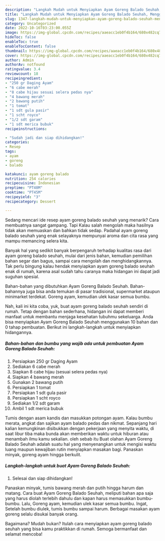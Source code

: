 ```yaml
---
description: "Langkah Mudah untuk Menyiapkan Ayam Goreng Balado Seuhah, Menggugah Selera"
title: "Langkah Mudah untuk Menyiapkan Ayam Goreng Balado Seuhah, Menggugah Selera"
slug: 1347-langkah-mudah-untuk-menyiapkan-ayam-goreng-balado-seuhah-menggugah-selera
category: Uncategorized
date: 2022-10-16T03:23:00.055Z
image: https://img-global.cpcdn.com/recipes/aaeacc1eb0f4b164/680x482cq70/ayam-goreng-balado-seuhah-foto-resep-utama.jpg
hideToc: false
enableToc: true
enableTocContent: false
thumbnail: https://img-global.cpcdn.com/recipes/aaeacc1eb0f4b164/680x482cq70/ayam-goreng-balado-seuhah-foto-resep-utama.jpg
cover: https://img-global.cpcdn.com/recipes/aaeacc1eb0f4b164/680x482cq70/ayam-goreng-balado-seuhah-foto-resep-utama.jpg
author: Admin
authorAv: notfound
ratingvalue: 3.4
reviewcount: 18
recipeingredient:
- "250 gr Daging Ayam"
- "6 cabe merah"
- "8 cabe hijau sesuai selera pedas nya"
- "4 bawang merah"
- "2 bawang putih"
- "1 tomat"
- "1 sdt gula pasir"
- "1 scht royco"
- "1/2 sdt garam"
- "1 sdt merica bubuk"
recipeinstructions:

- "Sudah jadi dan siap dihidangkan!"
categories:
- Resep
tags:
- ayam
- goreng
- balado

katakunci: ayam goreng balado 
nutrition: 254 calories
recipecuisine: Indonesian
preptime: "PT40M"
cooktime: "PT45M"
recipeyield: "3"
recipecategory: Dessert

---
```



Sedang mencari ide resep ayam goreng balado seuhah yang menarik? Cara membuatnya sangat gampang. Tapi Kalau salah mengolah maka hasilnya tidak akan memuaskan dan bahkan tidak sedap. Padahal ayam goreng balado seuhah yang enak selayaknya mempunyai aroma dan cita rasa yang mampu memancing selera kita.


Banyak hal yang sedikit banyak berpengaruh terhadap kualitas rasa dari ayam goreng balado seuhah, mulai dari jenis bahan, kemudian pemilihan bahan segar dan bagus, sampai cara mengolah dan menghidangkannya. Tak perlu bingung kalau hendak menyiapkan ayam goreng balado seuhah enak di rumah, karena asal sudah tahu caranya maka hidangan ini dapat jadi suguhan spesial.

Bahan-bahan yang dibutuhkan Ayam Goreng Balado Seuhah. Bahan-bahannya juga bisa anda temukan di pasar tradisional, supermarket ataupun minimarket terdekat. Goreng ayam, kemudian ulek kasar semua bumbu.


Nah, kali ini kita coba, yuk, buat ayam goreng balado seuhah sendiri di rumah. Tetap dengan bahan sederhana, hidangan ini dapat memberi manfaat untuk membantu menjaga kesehatan tubuhmu sekeluarga. Anda bisa menyiapkan Ayam Goreng Balado Seuhah menggunakan 10 bahan dan 0 tahap pembuatan. Berikut ini langkah-langkah untuk menyiapkan hidangannya.

<!--inarticleads1-->

##### Bahan-bahan dan bumbu yang wajib ada untuk pembuatan Ayam Goreng Balado Seuhah:

1. Persiapkan 250 gr Daging Ayam
1. Sediakan 6 cabe merah
1. Siapkan 8 cabe hijau (sesuai selera pedas nya)
1. Siapkan 4 bawang merah
1. Gunakan 2 bawang putih
1. Persiapkan 1 tomat
1. Persiapkan 1 sdt gula pasir
1. Persiapkan 1 scht royco
1. Sediakan 1/2 sdt garam
1. Ambil 1 sdt merica bubuk


Tumis dengan asam kandis dan masukkan potongan ayam. Kalau bumbu merata, angkat dan sajikan ayam balado pedas dan nikmat. Sepanjang hari kalian kemungkinan disibukkan dengan pekerjaan yang menyita waktu, di saat libur tiba maka bunda akan memberikan waktu untuk hiburan atau menambah ilmu kamu sekalian. oleh sebab itu Buat olahan Ayam Goreng Balado Seuhah adalah suatu hal yang menyenangkan untuk mengisi waktu luang maupun kewajiban rutin menyiapkan masakan bagi. Panaskan minyak, goreng ayam hingga berkulit. 

<!--inarticleads2-->

##### Langkah-langkah untuk buat Ayam Goreng Balado Seuhah:


1. Selesai dan siap dihidangkan!

Panaskan minyak, tumis bawang merah dan putih hingga harum dan matang. Cara buat Ayam Goreng Balado Seuhah, meliputi bahan apa saja yang harus diolah terlebih dahulu dan kapan harus memasukkan bumbu-bumbu. Lalu, Goreng ayam, kemudian ulek kasar semua bumbu. Ingat, Setelah bumbu diulek, tumis bumbu sampai harum. Berbagai masakan ayam goreng selalu disukai banyak orang. 

Bagaimana? Mudah bukan? Itulah cara menyiapkan ayam goreng balado seuhah yang bisa kamu praktikkan di rumah. Semoga bermanfaat dan selamat mencoba!

